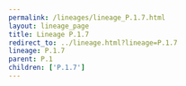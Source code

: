 ```yaml
---
permalink: /lineages/lineage_P.1.7.html
layout: lineage_page
title: Lineage P.1.7
redirect_to: ../lineage.html?lineage=P.1.7
lineage: P.1.7
parent: P.1
children: ['P.1.7']
---
```


